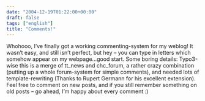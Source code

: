 ```yaml
---
date: "2004-12-19T01:22:00+00:00"
draft: false
tags: ["english"]
title: "Comments!"
---
```

Whohooo, I’ve finally got a working commenting-system for my
weblog! It wasn’t easy, and still isn’t perfect, but hey – you can
type in letters which somehow appear on my webpage…good start. Some
boring details: Typo3-wise this is a merge of tt\_news and
chc\_forum, a rather crazy combination (putting up a whole
forum-system for simple comments), and needed lots of
template-rewriting (Thanks to Rupert Germann for his excellent
extension). Feel free to comment on new posts, and if you still
remember something on old posts – go ahead, I’m happy about every
comment :)



